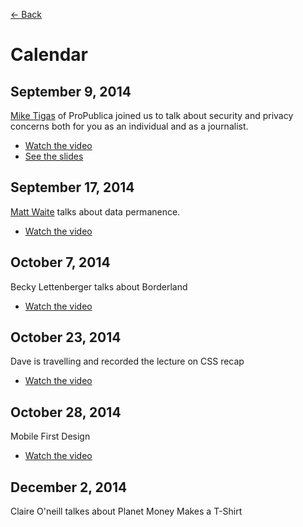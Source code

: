 [&larr; Back](README.md)

# Calendar

## September 9, 2014 

[Mike Tigas](https://twitter.com/mtigas) of ProPublica joined us to talk about security and privacy concerns both for you as an individual and as a journalist. 

* [Watch the video](https://vimeo.com/105821417)
* [See the slides](https://github.com/ufjschool/mmc3260/blob/master/pdf/tigas.pdf)

## September 17, 2014

[Matt Waite](https://twitter.com/mattwaite) talks about data permanence.

* [Watch the video](https://vimeo.com/106561240)

## October 7, 2014

Becky Lettenberger talks about Borderland

* [Watch the video](https://vimeo.com/108293162)

## October 23, 2014

Dave is travelling and recorded the lecture on CSS recap

* [Watch the video](https://vimeo.com/109665134)

## October 28, 2014

Mobile First Design

* [Watch the video](https://vimeo.com/110247318)

## December 2, 2014

Claire O'neill talkes about Planet Money Makes a T-Shirt
